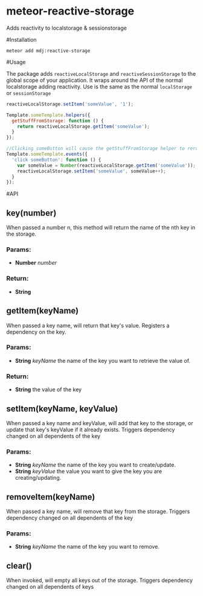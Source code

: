 meteor-reactive-storage
================================

Adds reactivity to localstorage & sessionstorage

#Installation

```
meteor add mdj:reactive-storage
```

#Usage

The package adds ```reactiveLocalStorage``` and ```reactiveSessionStorage``` to the global scope of your application.
It wraps around the API of the normal localstorage adding reactivity. Use is the same as the normal ```localStorage``` or ```sessionStorage```

```js
reactiveLocalStorage.setItem('someValue', '1');

Template.someTemplate.helpers({
  getStuffFromStorage: function () {
    return reactiveLocalStorage.getItem('someValue');
  }
});

//Clicking someButton will cause the getStuffFromStorage helper to rerun
Template.someTemplate.events({
  'click someButton': function () { 
    var someValue = Number(reactiveLocalStorage.getItem('someValue'));
    reactiveLocalStorage.setItem('someValue', someValue++);
  }
});

```

#API

## key(number)

When passed a number n, this method will return the name of the nth key in the storage.

### Params:

* **Number** *number* 

### Return:

* **String** 

## getItem(keyName)

When passed a key name, will return that key's value.
Registers a dependency on the key.

### Params:

* **String** *keyName* the name of the key you want to retrieve the value of.

### Return:

* **String** the value of the key

## setItem(keyName, keyValue)

When passed a key name and keyValue, will add that key to the storage, or update that key's keyValue if it already exists.
Triggers dependency changed on all dependents of the key

### Params:

* **String** *keyName* the name of the key you want to create/update.
* **String** *keyValue* the value you want to give the key you are creating/updating.

## removeItem(keyName)

When passed a key name, will remove that key from the storage.
Triggers dependency changed on all dependents of the key

### Params:

* **String** *keyName* the name of the key you want to remove.

## clear()

When invoked, will empty all keys out of the storage.
Triggers dependency changed on all dependents of keys
